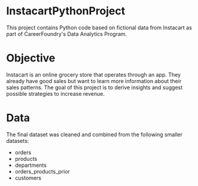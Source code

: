 # InstacartPythonProject

This project contains Python code based on fictional data from Instacart as part of CareerFoundry's Data Analytics Program. 

# Objective

Instacart is an online grocery store that operates through an app. They already have good sales but want to learn more information about their sales patterns. The goal of this project is to derive insights and suggest possible strategies to increase revenue.

# Data

The final dataset was cleaned and combined from the following smaller datasets:
- orders
- products
- departments
- orders_products_prior
- customers

